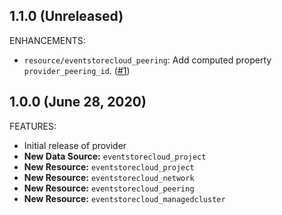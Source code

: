 ## 1.1.0 (Unreleased)

ENHANCEMENTS:

* `resource/eventstorecloud_peering`: Add computed property `provider_peering_id`. ([#1](https://github.com/EventStore/terraform-provider-eventstorecloud/pull/1))

## 1.0.0 (June 28, 2020)

FEATURES:

* Initial release of provider
* **New Data Source:** `eventstorecloud_project`
* **New Resource:** `eventstorecloud_project`
* **New Resource:** `eventstorecloud_network`
* **New Resource:** `eventstorecloud_peering`
* **New Resource:** `eventstorecloud_managedcluster`
